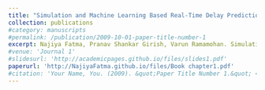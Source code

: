 ```yaml
---
title: "Simulation and Machine Learning Based Real-Time Delay Prediction"
collection: publications
#category: manuscripts
#permalink: /publication/2009-10-01-paper-title-number-1
excerpt: Najiya Fatma, Pranav Shankar Girish, Varun Ramamohan. Simulation and Machine Learning based Real-Time Delay Prediction 
#venue: 'Journal 1'
#slidesurl: 'http://academicpages.github.io/files/slides1.pdf'
paperurl: 'http://NajiyaFatma.github.io/files/Book chapter1.pdf'
#citation: 'Your Name, You. (2009). &quot;Paper Title Number 1.&quot; <i>Journal 1</i>. 1(1).'
---
```

